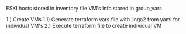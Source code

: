 

ESXI hosts stored in inventory file
VM's info stored in group_vars

1.) Create VMs
1.1) Generate terraform vars file with jinga2 from yaml for individual VM's
2.) Execute terraform file to create individual VM